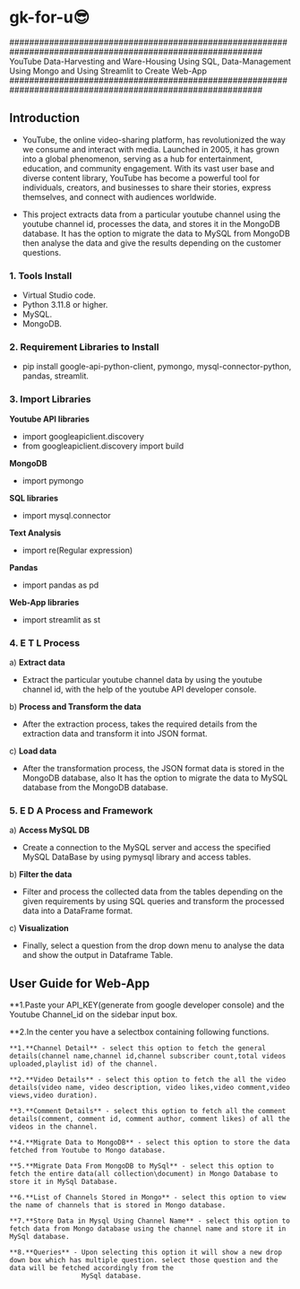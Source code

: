 # gk-for-u😎
###########################################################################################################
YouTube Data-Harvesting and Ware-Housing Using SQL, Data-Management Using Mongo and Using Streamlit to Create Web-App
###########################################################################################################
## Introduction 

* YouTube, the online video-sharing platform, has revolutionized the way we consume and interact with media. Launched in 2005, it has grown into a global phenomenon, serving as a hub for entertainment, education, and community engagement. With its vast user base and diverse content library, YouTube has become a powerful tool for individuals, creators, and businesses to share their stories, express themselves, and connect with audiences worldwide.

* This project extracts data from a particular youtube channel using the youtube channel id, processes the data, and stores it in the MongoDB database. It has the option to migrate the data to MySQL from MongoDB then analyse the data and give the results depending on the customer questions.
### 1. Tools Install
* Virtual Studio code.
* Python 3.11.8 or higher.
* MySQL.
* MongoDB.
  
### 2. Requirement Libraries to Install
* pip install google-api-python-client, pymongo, mysql-connector-python, pandas, streamlit.

### 3. Import Libraries
**Youtube API libraries**
* import googleapiclient.discovery
* from googleapiclient.discovery import build

**MongoDB**
* import pymongo

**SQL libraries**
* import mysql.connector

**Text Analysis**
* import re(Regular expression)

**Pandas**
* import pandas as pd

**Web-App libraries**
* import streamlit as st

### 4. E T L Process

a) **Extract data**

* Extract the particular youtube channel data by using the youtube channel id, with the help of the youtube API developer console.

b) **Process and Transform the data**

* After the extraction process, takes the required details from the extraction data and transform it into JSON format.

c) **Load  data** 

* After the transformation process, the JSON format data is stored in the MongoDB database, also It has the option to migrate the data to MySQL database from the MongoDB database.

### 5. E D A Process and Framework

a) **Access MySQL DB** 

* Create a connection to the MySQL server and access the specified MySQL DataBase by using pymysql library and access tables.

b) **Filter the data**

* Filter and process the collected data from the tables depending on the given requirements by using SQL queries and transform the processed data into a DataFrame format.

c) **Visualization** 

* Finally, select a question from the drop down menu to analyse the data and show the output in Dataframe Table.


## User Guide for Web-App
**1.Paste your API_KEY(generate from google developer console) and the Youtube Channel_id on the sidebar input box.

**2.In the center you have a selectbox containing following functions.

    **1.**Channel Detail** - select this option to fetch the general details(channel name,channel id,channel subscriber count,total videos uploaded,playlist id) of the channel.
    
    **2.**Video Details** - select this option to fetch the all the video details(video name, video description, video likes,video comment,video views,video duration).
    
    **3.**Comment Details** - select this option to fetch all the comment details(comment, comment id, comment author, comment likes) of all the videos in the channel.
    
    **4.**Migrate Data to MongoDB** - select this option to store the data fetched from Youtube to Mongo database.
    
    **5.**Migrate Data From MongoDB to MySql** - select this option to fetch the entire data(all collection\document) in Mongo Database to store it in MySql Database.
    
    **6.**List of Channels Stored in Mongo** - select this option to view the name of channels that is stored in Mongo database.
    
    **7.**Store Data in Mysql Using Channel Name** - select this option to fetch data from Mongo database using the channel name and store it in MySql database.
    
    **8.**Queries** - Upon selecting this option it will show a new drop down box which has multiple question. select those question and the data will be fetched accordingly from the 
                      MySql database.

